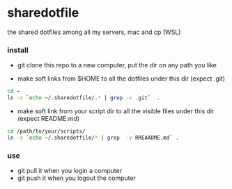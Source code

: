 # sharedotfile
the shared dotfiles among all my servers, mac and cp (WSL)


### install
* git clone this repo to a new computer, put the dir on any path you like

* make soft links from $HOME to  all the dotfiles under this dir  (expect .git) 
```bash
cd ~
ln -s `echo ~/.sharedotfile/.* | grep -v .git`  .
```

* make soft link from your script dir to all the visible files under this dir (expect README.md)
```bash
cd /path/to/your/scripts/
ln -s `echo ~/.sharedotfile/* | grep  -v RREAADME.md` .
```

### use
* git pull it when you login a computer
* git push it when you logout the computer
